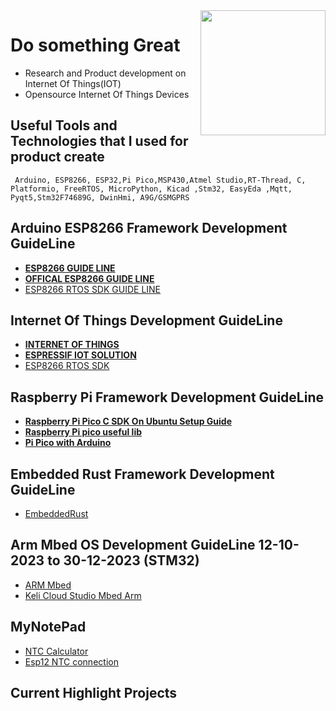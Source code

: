 <img align='right' src='https://user-images.githubusercontent.com/5713670/87202985-820dcb80-c2b6-11ea-9f56-7ec461c497c3.gif' width='200'> 



<h1>Do something Great</h1>
<!-- <img src="https://github-readme-stats.vercel.app/api?username=Trion&&show_icons=true&title_color=ffffff&icon_color=bb2acf&text_color=daf7dc&bg_color=151515"/> -->





- Research and Product development on Internet Of Things(IOT)
- Opensource Internet Of Things Devices
  






## Useful Tools and Technologies that I used for product create 
` Arduino, ESP8266, ESP32,Pi Pico,MSP430,Atmel Studio,RT-Thread, C, Platformio, FreeRTOS, MicroPython, Kicad ,Stm32, EasyEda ,Mqtt, Pyqt5,Stm32F74689G, DwinHmi, A9G/GSMGPRS`

## Arduino ESP8266 Framework Development GuideLine 
- <a href="https://tttapa.github.io/ESP8266/Chap05%20-%20Network%20Protocols.html"><strong>ESP8266 GUIDE LINE</strong></a>
- <a href="https://arduino-esp8266.readthedocs.io/en/latest/"><strong>OFFICAL ESP8266 GUIDE LINE</strong></a>
- <a href="https://docs.espressif.com/projects/esp8266-rtos-sdk/en/latest/get-started/index.html">ESP8266 RTOS SDK GUIDE LINE</a>
## Internet Of Things Development GuideLine
- <a href="https://github.com/HQarroum/awesome-iot#readme"><strong>INTERNET OF THINGS</strong></a>
- <a href = "https://docs.espressif.com/projects/espressif-esp-iot-solution/en/latest/gettingstarted.html"><Strong>ESPRESSIF IOT SOLUTION</Strong></a>
- <a href = "https://github.com/espressif/ESP8266_RTOS_SDK">ESP8266 RTOS SDK</a>
## Raspberry Pi Framework Development GuideLine
- <a href="https://lindevs.com/set-up-raspberry-pi-pico-sdk-on-ubuntu"><strong>Raspberry Pi Pico C SDK On Ubuntu Setup Guide</strong></a>
- <a href="https://forums.raspberrypi.com/viewtopic.php?t=305620"><strong>Raspberry Pi pico useful lib</strong></a>
- <a href="https://arduino-pico.readthedocs.io/en/latest/install.html"><strong>Pi Pico with Arduino</strong></a>
## Embedded Rust Framework Development GuideLine
- <a href="https://docs.rust-embedded.org/book/">EmbeddedRust</a>
## Arm Mbed OS Development GuideLine 12-10-2023 to 30-12-2023 (STM32) 
- <a href="https://os.mbed.com/">ARM Mbed </a>
- <a href="https://studio.keil.arm.com/auth/login/">Keli Cloud Studio Mbed Arm</a>
## MyNotePad
- <a href="https://product.tdk.com/en/search/sensor/ntc/chip-ntc-thermistor/simulation?utm_source=google&utm_medium=cpc&utm_campaign=search_simcal-ntc_1&gad_source=1&gclid=CjwKCAiAx_GqBhBQEiwAlDNAZlxESKYvQ7JAsjTH0ev_oeIF_69KB69FuAZcJRNFCyIB_yJCRLclIxoCwqQQAvD_BwE"> NTC Calculator</a>
- <a href="http://fabacademy.org/2020/labs/waag/students/harm-vanvugt/posts/2020/03/12/week09.html">Esp12 NTC connection</a>


##  Current Highlight Projects

<!--  <a href="https://github.com/Trion">
  <img align="center" src="https://github.com/Ultrathings-Electronic/WaterLevelController/blob/main/hight.svg" alt="Trion" />
</a>

<a href="https://github.com/Trion">
  <img align="center" src="https://github.com/Trion/Sensors_fw_tester/blob/main/Soil%20Moisture.svg" alt="Trion" />
</a>
<br>
<br>


<a href="https://github.com/Trion">
  <img align="center" src="https://github.com/Techmation-Tech-Team/SmartWifiSmokeDetector/blob/main/smokeDetector.svg" alt="Trion" />
</a> 

<a href="https://github.com/Trion">
  <img align="center" src="https://github.com/awsome-pipico-csdk-lib/readme/blob/main/logger.svg" alt="Trion" />
</a> --->

<br> 

<!---
Trion/Trion is a ✨ special ✨ repository because its `README.md` (this file) appears on your GitHub profile.
You can click the Preview link to take a look at your changes.
--->
